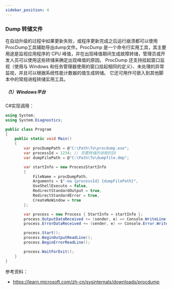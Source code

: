 ```yaml
---
sidebar_position: 4
---
```


### Dump 转储文件

在自动升级的过程中如果更新失败，或程序更新完成之后运行崩溃都可以使用ProcDump工具辅助导出dump文件。ProcDump 是一个命令行实用工具，其主要用途是监视应用程序的 CPU 峰值，并在出现峰值期间生成故障转储，管理员或开发人员可以使用这些转储来确定出现峰值的原因。 ProcDump 还支持挂起窗口监视（使用与 Windows 和任务管理器使用的窗口挂起相同的定义）、未处理的异常监视，并且可以根据系统性能计数器的值生成转储。 它还可用作可嵌入到其他脚本中的常规进程转储实用工具。

##### （1）Windows平台

C#实现调用：

```c#
using System;
using System.Diagnostics;

public class Program
{
    public static void Main()
    {
        var procDumpPath = @"C:\Path\To\procdump.exe";
        var processId = 1234; // 您要转储的进程的ID
        var dumpFilePath = @"C:\Path\To\dumpfile.dmp";

        var startInfo = new ProcessStartInfo
        {
            FileName = procDumpPath,
            Arguments = $"-ma {processId} {dumpFilePath}",
            UseShellExecute = false,
            RedirectStandardOutput = true,
            RedirectStandardError = true,
            CreateNoWindow = true
        };

        var process = new Process { StartInfo = startInfo };
        process.OutputDataReceived += (sender, e) => Console.WriteLine(e.Data);
        process.ErrorDataReceived += (sender, e) => Console.Error.WriteLine(e.Data);

        process.Start();
        process.BeginOutputReadLine();
        process.BeginErrorReadLine();

        process.WaitForExit();
    }
}
```



参考资料：

- https://learn.microsoft.com/zh-cn/sysinternals/downloads/procdump